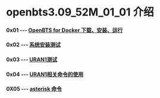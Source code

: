 # openbts3.09_52M_01_01 介绍

#### 0x01 --- [OpenBTS for Docker 下载、安装、运行](<./Openbts_for_Dock.md>)

#### 0x02 --- [系统安装测试](<../../usrp_hw/URAN1/URAN1_Install_Test.md>)

#### 0x03 --- [URAN1测试](<./Openbts_for_Test.md>)
#### 0x04 --- [URAN1相关命令的使用](<../../usrp_hw/URAN1/URAN1_Cmd.md>)
#### 0X05 --- [asterisk 命令](<./Asterisk_Cmd.md>)
